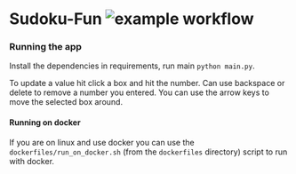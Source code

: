 # Sudoku-Fun ![example workflow](https://github.com/mmmtastymmm/sudoku-fun/actions/workflows/test.yml/badge.svg)

### Running the app

Install the dependencies in requirements, run main ```python main.py```.

To update a value hit click a box and hit the number. Can use backspace or delete to remove a number you entered. You
can use the arrow keys to move the selected box around.

#### Running on docker

If you are on linux and use docker you can use the ```dockerfiles/run_on_docker.sh``` (from the ```dockerfiles```
directory) script to run with docker.